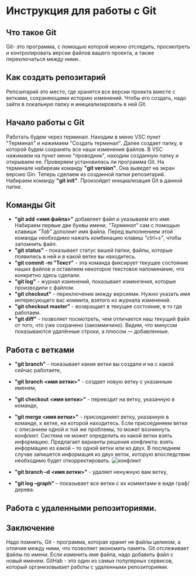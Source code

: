 # Инструкция для работы с Git

## Что такое Git
Git- это программа, с помощью которой можно отследить, просмотреть и контролировать версии файлов вашего проекта, а также переключаться между ними..

## Как создать репозитарий
Репозитарий это место, где хранятся все версии проекта вместе с ветками, сохраняющими историю изменений.
Чтобы его создать, надо зайти в локальную папку и инициализировать в ней Git.

## Начало работы с Git
Работать будем через терминал. Находим в меню VSC пункт "Терминал" и нажимаем "Создать терминал". 
Далее создает папку, в которой будем сохранять все наши изменения файлов. В VSC нажимаем на пункт меню "проводник", находим созданную папку и открываем ее.
Проверяем установилась ли программа Git. На терминале набиреам команду **"git version"**. Она выведет на экран версию Gin.
Теперь сделаем из созданной папки репозитарий. Набираем команду **"git init"**. Произойдет инициализация Git в данной папке.

## Команды Git
* **"git add <имя файла>"**
  добавляет  файл и указываем его имя. Набираем первые две буквы имени, *"Терминал"* сам с помощью клавиши *"Tab"* дополнит имя файла. Перед выполнением этой команды необходимо нажать комбинацию клавиш *"ctrl+s"*, чтобы запомнить файл.
* **"git status"** - показывает статус вашей папки, файлы, которые появились в ней и в какой ветке вы находитесь. 
* **"git commit -m "Текст"** - эта команда фиксирует текущее состояние наших файлов и оставляем некоторое текстовое напоминание, что конкретно здесь сделали.
* **"git log"** - журнал изменений, показывает изменгения, которые производили с файлом.
* **"git checkout"** - переключение между версиями.
Нужно указать имя интересующего вас коммита, взятого из журнала изменений. 
* **"git checkout master"** - возвращает в текущее состояние, в то где работаем.
* **"git diff"** - позволяет посмотреть, чем отличается наш текущий файл от того, что уже сохранено (закоммичино). Видим, что минусом показываются удалённые строки, а плюсом — добавленные.

## Работа с ветками
* **"git branch"** - показывает какие ветки вы создали и на с какой сейчас работаете,
* **"git branch <имя ветки>"** - создает новую ветку с указанным именем,
* **"git checkout <имя ветки>"** - переводит на ветку, указанную в команде,
* **"git merge <имя ветки>"** - присоединяет ветку, указанную в команде, к ветке, на которой находитесь. Если присоединяем ветки с описанием одной и той же проблемы, то может возникнуть конфликт. Система не может определить из какой ветки взять информацию. Предлагает варианты решения конфликта: взять информацию из какой – то одной ветки или из двух. В последнем случае запишется информация из двух веток, которую впоследствии необходимо будет откорректировать.
![конфликт](конфликт.PNG)

* **"git branch –d <имя ветки>"** - удаляет ненужную вам ветку,
* **"git log –graph"** – показывает все ветки с их коммитами в виде граф/дерева.

## Работа с удаленными репозиториями.

## Заключение
Надо помнить, Git - программа, которая хранит не файлы целиком, а отличия между ними, что позволяет экономить память.
 Git отслеживает файлы по имени.
Если изменить имя файла, надо добавить файл с новый именем.
GitHab - это один из самых популярных сервисов, который организовывает работы с удаленными репозиториями.
